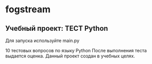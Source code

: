 # fogstream
Учебный проект: ТЕСТ Python 
---------------------------------------

Для запуска используйте main.py 


10 тестовых вопросов по языку Python 
После выполнения теста выдается оценка. 
Данный проект создан в учебных целях. 